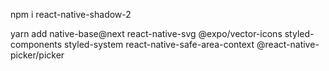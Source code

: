 npm i react-native-shadow-2

yarn add native-base@next react-native-svg @expo/vector-icons styled-components styled-system react-native-safe-area-context @react-native-picker/picker